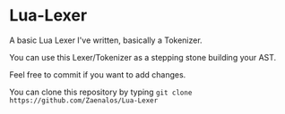 # Lua-Lexer
A basic Lua Lexer I've written, basically a Tokenizer.

You can use this Lexer/Tokenizer as a stepping stone building your AST.


Feel free to commit if you want to add changes.


You can clone this repository by typing 
```git clone https://github.com/Zaenalos/Lua-Lexer```
